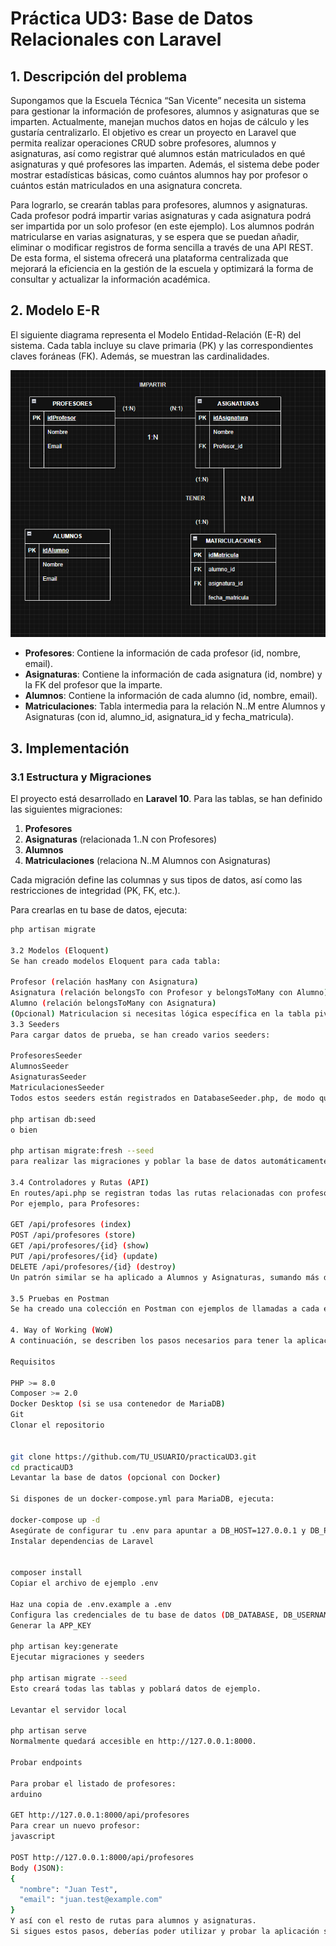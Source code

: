 # Práctica UD3: Base de Datos Relacionales con Laravel

## 1. Descripción del problema

Supongamos que la Escuela Técnica “San Vicente” necesita un sistema para gestionar la información de profesores, alumnos y asignaturas que se imparten. Actualmente, manejan muchos datos en hojas de cálculo y les gustaría centralizarlo. El objetivo es crear un proyecto en Laravel que permita realizar operaciones CRUD sobre profesores, alumnos y asignaturas, así como registrar qué alumnos están matriculados en qué asignaturas y qué profesores las imparten. Además, el sistema debe poder mostrar estadísticas básicas, como cuántos alumnos hay por profesor o cuántos están matriculados en una asignatura concreta.

Para lograrlo, se crearán tablas para profesores, alumnos y asignaturas. Cada profesor podrá impartir varias asignaturas y cada asignatura podrá ser impartida por un solo profesor (en este ejemplo). Los alumnos podrán matricularse en varias asignaturas, y se espera que se puedan añadir, eliminar o modificar registros de forma sencilla a través de una API REST. De esta forma, el sistema ofrecerá una plataforma centralizada que mejorará la eficiencia en la gestión de la escuela y optimizará la forma de consultar y actualizar la información académica.

## 2. Modelo E-R

El siguiente diagrama representa el Modelo Entidad-Relación (E-R) del sistema. Cada tabla incluye su clave primaria (PK) y las correspondientes claves foráneas (FK). Además, se muestran las cardinalidades.

![Diagrama E-R](docs/diagramaER.png)

- **Profesores**: Contiene la información de cada profesor (id, nombre, email).
- **Asignaturas**: Contiene la información de cada asignatura (id, nombre) y la FK del profesor que la imparte.
- **Alumnos**: Contiene la información de cada alumno (id, nombre, email).
- **Matriculaciones**: Tabla intermedia para la relación N..M entre Alumnos y Asignaturas (con id, alumno_id, asignatura_id y fecha_matricula).

## 3. Implementación

### 3.1 Estructura y Migraciones

El proyecto está desarrollado en **Laravel 10**. Para las tablas, se han definido las siguientes migraciones:

1. **Profesores**  
2. **Asignaturas** (relacionada 1..N con Profesores)  
3. **Alumnos**  
4. **Matriculaciones** (relaciona N..M Alumnos con Asignaturas)

Cada migración define las columnas y sus tipos de datos, así como las restricciones de integridad (PK, FK, etc.).  

Para crearlas en tu base de datos, ejecuta:

```bash
php artisan migrate

3.2 Modelos (Eloquent)
Se han creado modelos Eloquent para cada tabla:

Profesor (relación hasMany con Asignatura)
Asignatura (relación belongsTo con Profesor y belongsToMany con Alumno)
Alumno (relación belongsToMany con Asignatura)
(Opcional) Matriculacion si necesitas lógica específica en la tabla pivot, pero por defecto se maneja con la relación belongsToMany indicando la tabla pivot.
3.3 Seeders
Para cargar datos de prueba, se han creado varios seeders:

ProfesoresSeeder
AlumnosSeeder
AsignaturasSeeder
MatriculacionesSeeder
Todos estos seeders están registrados en DatabaseSeeder.php, de modo que se pueden ejecutar con:

php artisan db:seed
o bien

php artisan migrate:fresh --seed
para realizar las migraciones y poblar la base de datos automáticamente.

3.4 Controladores y Rutas (API)
En routes/api.php se registran todas las rutas relacionadas con profesores, alumnos y asignaturas. Se han creado controladores tipo API (ProfesorController, AlumnoController, AsignaturaController) para manejar las operaciones CRUD (Create, Read, Update, Delete).
Por ejemplo, para Profesores:

GET /api/profesores (index)
POST /api/profesores (store)
GET /api/profesores/{id} (show)
PUT /api/profesores/{id} (update)
DELETE /api/profesores/{id} (destroy)
Un patrón similar se ha aplicado a Alumnos y Asignaturas, sumando más de 10 endpoints. Cada método incluye validaciones para asegurar la coherencia de datos.

3.5 Pruebas en Postman 
Se ha creado una colección en Postman con ejemplos de llamadas a cada endpoint. Dicha colección se puede encontrar en la raíz del proyecto con el nombre postman_collection.json. Para importarla en tu Postman, basta con ir a “Import” y seleccionar dicho archivo.

4. Way of Working (WoW)
A continuación, se describen los pasos necesarios para tener la aplicación funcionando en un entorno limpio:

Requisitos

PHP >= 8.0
Composer >= 2.0
Docker Desktop (si se usa contenedor de MariaDB)
Git
Clonar el repositorio


git clone https://github.com/TU_USUARIO/practicaUD3.git
cd practicaUD3
Levantar la base de datos (opcional con Docker)

Si dispones de un docker-compose.yml para MariaDB, ejecuta:

docker-compose up -d
Asegúrate de configurar tu .env para apuntar a DB_HOST=127.0.0.1 y DB_PORT=3306 (o el que hayas mapeado).
Instalar dependencias de Laravel


composer install
Copiar el archivo de ejemplo .env

Haz una copia de .env.example a .env
Configura las credenciales de tu base de datos (DB_DATABASE, DB_USERNAME, DB_PASSWORD).
Generar la APP_KEY

php artisan key:generate
Ejecutar migraciones y seeders

php artisan migrate --seed
Esto creará todas las tablas y poblará datos de ejemplo.

Levantar el servidor local

php artisan serve
Normalmente quedará accesible en http://127.0.0.1:8000.

Probar endpoints

Para probar el listado de profesores:
arduino

GET http://127.0.0.1:8000/api/profesores
Para crear un nuevo profesor:
javascript

POST http://127.0.0.1:8000/api/profesores
Body (JSON):
{
  "nombre": "Juan Test",
  "email": "juan.test@example.com"
}
Y así con el resto de rutas para alumnos y asignaturas.
Si sigues estos pasos, deberías poder utilizar y probar la aplicación sin problemas.
